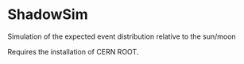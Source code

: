 # ShadowSim
Simulation of the expected event distribution relative to the sun/moon

Requires the installation of CERN ROOT.
